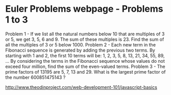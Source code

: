 # Euler Problems webpage - Problems 1 to 3
Problem 1 - If we list all the natural numbers below 10 that are multiples of 3 or 5, we get 3, 5, 6 and 9. 
The sum of these multiples is 23. Find the sum of all the multiples of 3 or 5 below 1000. 
Problem 2 - Each new term in the Fibonacci sequence is generated by adding the previous two terms. By starting with 1 and 2, the first 10 terms will be: 
1, 2, 3, 5, 8, 13, 21, 34, 55, 89, ...
By considering the terms in the Fibonacci sequence whose values do not exceed four million, find the sum of the even-valued terms. 
Problem 3 - The prime factors of 13195 are 5, 7, 13 and 29.
What is the largest prime factor of the number 600851475143 ?

http://www.theodinproject.com/web-development-101/javascript-basics
